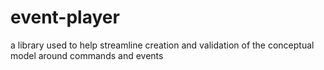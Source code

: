 # event-player
a library used to help streamline creation and validation of the conceptual model around commands and events